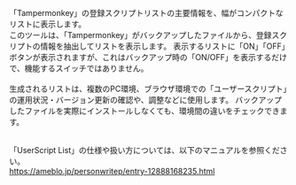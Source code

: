 「Tampermonkey」の登録スクリプトリストの主要情報を、幅がコンパクトなリストに表示します。<br>
このツールは、「Tampermonkey」がバックアップしたファイルから、登録スクリプトの情報を抽出してリストを表示します。 表示するリストに「ON」「OFF」ボタンが表示されますが、これはバックアップ時の「ON/OFF」を表示するだけで、機能するスイッチではありません。<br>
<br>
生成されるリストは、複数のPC環境、ブラウザ環境での「ユーザースクリプト」の運用状況・バージョン更新の確認や、調整などに使用します。 バックアップしたファイルを実際にインストールしなくても、環境間の違いをチェックできます。<br>
<br>

「UserScript List」の仕様や扱い方については、以下のマニュアルを参照ください。<br>
https://ameblo.jp/personwritep/entry-12888168235.html
